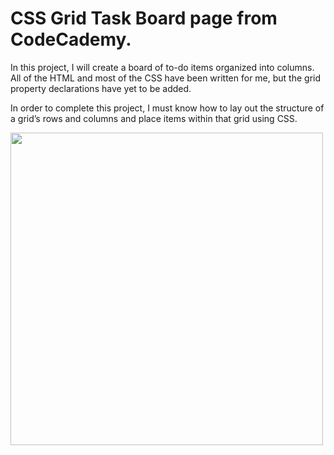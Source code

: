 <h1>CSS Grid Task Board page from CodeCademy.</h1>

<p> In this project, I will create a board of to-do items organized into columns. All of the HTML and most of the CSS have been written for me, but the grid property declarations have yet to be added.</p>

<p>In order to complete this project, I must know how to lay out the structure of a grid’s rows and columns and place items within that grid using CSS.
</p>
 
<img src="StuffedAnimalTaskList.JPEG" width=500px height=500px>
